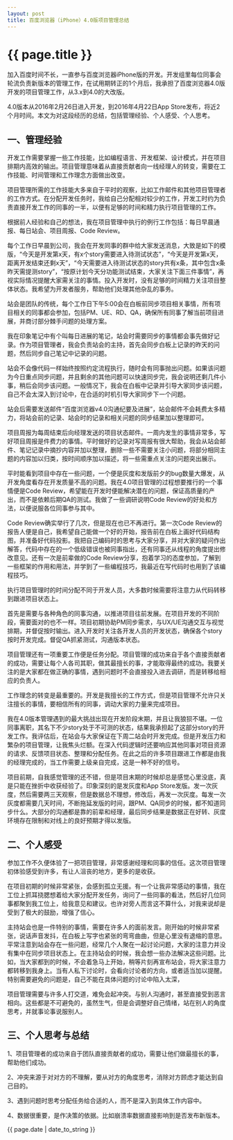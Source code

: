```yaml
---
layout: post
title: 百度浏览器（iPhone）4.0版项目管理总结
---
```


# {{ page.title }}

加入百度时间不长，一直参与百度浏览器iPhone版的开发。开发组里每位同事会轮流负责新版本的管理工作，在试用期转正的1个月后，我承担了百度浏览器4.0版开发的项目管理工作，从3.x到4.0的大改版。

4.0版本从2016年2月26日进入开发，到2016年4月22日App Store发布，将近2个月时间。本文为对这段经历的总结，包括管理经验、个人感受、个人思考。

## 一、管理经验

开发工作需要掌握一些工作技能，比如编程语言、开发框架、设计模式，并在项目排期内高效的输出。项目管理意味着从直接贡献者向一线经理人的转变，需要在工作技能、时间管理和工作理念方面做出改变。

项目管理所需的工作技能大多来自于平时的观察，比如工作邮件和其他项目管理者的工作方式。在分配开发任务时，我给自己分配相对较少的工作，开发工时约为负责直接开发工作的同事的一半，以便有足够的时间和精力执行项目管理的工作。

根据前人经验和自己的想法，我在项目管理中执行的例行工作包括：每日早晨通报、每日站会、项目周报、Code Review。

每个工作日早晨到公司，我会在开发同事的群中给大家发送消息，大致是如下的模版，“今天是开发第x天，有x个story需要进入待测试状态”，“今天是开发第x天，距离开发结束还剩x天”，“今天需要进入待测试状态的story共有x条，其中包含x条昨天需提测story”，“按原计划今天分功能测试结束，大家关注下面三件事情”，再视实际情况提醒大家需关注的事情。投入开发时，没有足够的时间精力关注项目整体状态。我希望为开发者服务，帮助他们处理其他杂乱的事务。

站会是团队的传统，每个工作日下午5:00会在白板前同步项目相关事情，所有项目相关的同事都会参加，包括PM、UE、RD、QA，确保所有同事了解当前项目进展，并商讨部分棘手问题的处理方案。

我在印象笔记中有个叫每日进展的笔记，站会时需要同步的事情都会事先做好记录。作为项目管理者，我会负责站会的主持，首先会同步白板上记录的昨天的问题，然后同步自己笔记中记录的问题。

站会不会像代码一样始终按照约定流程执行，随时会有同事抛出问题。如果该问题为今日重点同步问题，并且剩余的其他问题可以快速同步完，我会说明还剩几件小事，稍后会同步该问题。一般情况下，我会在白板中记录并引导大家同步该问题，自己不会太深入到讨论中，在合适的时机引导大家同步下一个问题。

站会后需要发送邮件“百度浏览器v4.0沟通纪要及进展”，站会邮件不会耗费太多精力，将站会前的记录、站会时的记录和相关问题的同步结果加以整理即可。

项目周报为每周结束后向经理发送的项目状态邮件。一周内发生的事情非常多，写好项目周报是件费力的事情。平时做好的记录对写周报有很大帮助，我会从站会邮件、笔记记录中摘抄内容并加以整理，删除一些不需要关注小问题，将部分相同主题的内容加以归类，按时间顺序加以描述，将一些需重点关注的问题突出展示。

平时能看到项目中存在一些问题，一个便是灰度和发版前夕的bug数量大爆发，从开发角度看存在开发质量不高的问题。我在4.0项目管理的过程想要推行的一个事情便是Code Review，希望能在开发时便能解决潜在的问题，保证高质量的产出，而不是依赖后期QA的测试。我做了一些调研说明Code Review的好处和方法，以便说服各位同事参与其中。

Code Review确实举行了几次，但是现在也已不再进行。第一次Code Review的报告人便是自己，我希望自己能做一个好的开始，报告前在白板上画好代码结构图，并准备好代码投影。我把自己编码时的思考与大家分享，并对大家的疑问作出解答，代码中存在的一个低级错误也被同事指出，还有同事还从线程的角度提出修改意见。还有一次是前辈做的Code Review分享，抱着学习的态度参加，了解到一些框架的作用和用法，并学到了一些编程技巧，我最近在写代码时也用到了该编程技巧。

执行项目管理时的时间分配不同于开发人员，大多数时候需要将注意力从代码转移到跟进项目状态上。

首先是需要与各种角色的同事沟通，以推进项目往前发展。在项目开发的不同阶段，需要面对的也不一样。项目初期协助PM同步需求，与UX/UE沟通交互与视觉排期，并督促按时输出。进入开发时关注各开发人员的开发状态，确保各个story按时开发完成。督促QA抓紧测试，沟通版本状态。

项目管理还有一项重要工作便是任务分配。项目管理的成功来自于各个直接贡献者的成功，需要让每个人各司其职，做其最擅长的事，才能取得最终的成功。我要关注的是大家都在做正确的事情，遇到问题时不会直接投入进去调研，而是转移给相应的负责人。

工作理念的转变是最重要的。开发是我擅长的工作方式，但是项目管理不允许只关注擅长的事情，要相信所有的同事，调动大家的力量来完成项目。

我在4.0版本管理遇到的最大挑战出现在开发阶段末期，并且让我狼狈不堪。一位同事离职，其名下不少story处于不可测的状态，结果我承担起了这部分story的开发工作。我评估后，在站会与大家保证在下周二站会时开发完成。但是开发压力和繁杂的项目管理，让我焦头烂额。在深入代码逻辑时还要响应其他同事对项目资源的请求、反馈项目状态、整理和分配任务。在此之后的许多项目跟进工作都是由我的经理完成的，当工作需要上级亲自完成，这是一种不好的信号。

项目前期，自我感觉管理的还不错，但是项目末期的时候却总是感觉心里没底，真是只能在挫折中收获经验了。印象深刻的是发灰度和App Store发版。发一次灰度，然后需要两三天观察，但是数据总不理想，修改后，再发一次灰度。每发一次灰度都需要几天时间，不断拖延发版的时间，跟PM、QA同步的时候，都不知道同步什么。大部分的沟通都是靠的前辈和经理，最后同步结果是数据正在好转、灰度环境存在限制和对线上的良好预期才得以发版。

## 二、个人感受

参加工作不久便体验了一把项目管理，非常感谢经理和同事的信任。这次项目管理初体验感受到许多，有让人沮丧的地方，更多的是收获。

在项目初期的时候非常紧张，会感到孤立无援。有一个让我非常感动的事情，我在工位上抓耳挠腮想着给大家分配开发任务，询问了一些同事的看法，然后好几位同事都聚到我工位上，给我意见和建议。也许对旁人而言这不算什么，对我来说却是受到了极大的鼓励，增强了信心。

主持站会也是一件特别的事情，需要在许多人的面前发言。刚开始的时候非常紧张，说话声音发抖，在白板上写字也紧张的弯弯曲曲，但是心里没有退缩的意思。平常注意到站会存在一些问题，经常几个人聚在一起讨论问题，大家的注意力并没有集中在同步项目状态上。在主持站会的时候，我会想一些办法解决这些问题。比如，当大家都到的时候，不会着急马上开始，稍等片刻再宣布站会，将大家注意力都转移到我身上。当有人私下讨论时，会看向讨论者的方向，或者适当加以提醒。特别需要避免的问题是，自己不能在具体问题的讨论中陷入太深，

项目管理需要与许多人打交道，难免会起冲突。与别人沟通时，甚至直接受到恶言相向。这些都是不可避免的，虽然生气，但是会调整好自己情绪，站在别人的角度思考，并就事论事说服别人。

## 三、个人思考与总结

1、项目管理者的成功来自于团队直接贡献者的成功，需要让他们做最擅长的事，帮助他们成功。

2、冲突来源于对对方的不理解，要从对方的角度思考，消除对方顾虑才能达到自己目的。

3、遇到问题时思考分配任务给合适的人，而不是深入到具体工作内容中。

4、数据很重要，是作决策的依据。比如崩溃率数据直接影响到是否发布新版本。

{{ page.date | date_to_string }}
